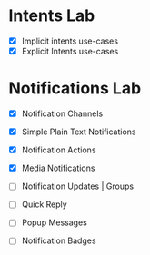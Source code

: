 # Intents Lab
- [x] Implicit intents use-cases
- [x] Explicit Intents use-cases

# Notifications Lab
- [x] Notification Channels
- [x] Simple Plain Text Notifications
- [x] Notification Actions
- [x] Media Notifications
- [ ] Notification Updates | Groups
- [ ] Quick Reply
- [ ] Popup Messages
- [ ] Notification Badges

